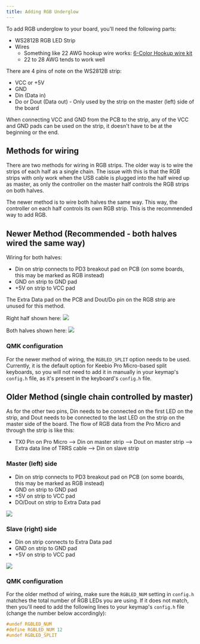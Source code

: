 ```yaml
---
title: Adding RGB Underglow
---
```


To add RGB underglow to your board, you'll need the following parts:

- WS2812B RGB LED Strip
- Wires
  - Something like 22 AWG hookup wire works: [6-Color Hookup wire kit](https://www.amazon.com/Elenco-Hook-Up-Colors-dispenser-WK-106/dp/B008L3QJAS)
  - 22 to 28 AWG tends to work well

There are 4 pins of note on the WS2812B strip:

- VCC or +5V
- GND
- Din \(Data in\)
- Do or Dout \(Data out\) - Only used by the strip on the master \(left\) side of the board

When connecting VCC and GND from the PCB to the strip, any of the VCC and GND pads can be used on the strip, it doesn't have to be at the beginning or the end.

## Methods for wiring

There are two methods for wiring in RGB strips. The older way is to wire the strips of each half as a single chain. The issue with this is that the RGB strips with only work when the USB cable is plugged into the half wired up as master, as only the controller on the master half controls the RGB strips on both halves.

The newer method is to wire both halves the same way. This way, the controller on each half controls its own RGB strip. This is the recommended way to add RGB.

## Newer Method (Recommended - both halves wired the same way)

Wiring for both halves:

- Din on strip connects to PD3 breakout pad on PCB (on some boards, this may be marked as RGB instead)
- GND on strip to GND pad
- +5V on strip to VCC pad

The Extra Data pad on the PCB and Dout/Do pin on the RGB strip are unused for this method.

Right half shown here: ![](https://s3.amazonaws.com/docs.keeb.io/assets/images/levinson-rev3/IMG_3758.JPG)

Both halves shown here: ![](https://s3.amazonaws.com/docs.keeb.io/assets/images/levinson-rev3/IMG_3760.JPG)

### QMK configuration

For the newer method of wiring, the `RGBLED_SPLIT` option needs to be used. Currently, it is the default option for Keebio Pro Micro-based split keyboards, so you will not need to add it in manually in your keymap's `config.h` file, as it's present in the keyboard's `config.h` file.

## Older Method (single chain controlled by master)

As for the other two pins, Din needs to be connected on the first LED on the strip, and Dout needs to be connected to the last LED on the strip on the master side of the board. The flow of RGB data from the Pro Micro and through the strip is like this:

- TX0 Pin on Pro Micro --&gt; Din on master strip --&gt; Dout on master strip --&gt; Extra data line of TRRS cable --&gt; Din on slave strip

### Master \(left\) side

- Din on strip connects to PD3 breakout pad on PCB (on some boards, this may be marked as RGB instead)
- GND on strip to GND pad
- +5V on strip to VCC pad
- DO/Dout on strip to Extra Data pad

![](https://s3.amazonaws.com/docs.keeb.io/assets/images/misc/mE5hgF8.jpg)

### Slave \(right\) side

- Din on strip connects to Extra Data pad
- GND on strip to GND pad
- +5V on strip to VCC pad

![](https://s3.amazonaws.com/docs.keeb.io/assets/images/misc/KgUvtxe.jpg)


### QMK configuration

For the older method of wiring, make sure the `RGBLED_NUM` setting in `config.h` matches the total number of RGB LEDs you are using. If it does not match, then you'll need to add the following lines to your keymap's `config.h` file (change the number below accordingly):

```c
#undef RGBLED_NUM
#define RGBLED_NUM 12
#undef RGBLED_SPLIT
```

